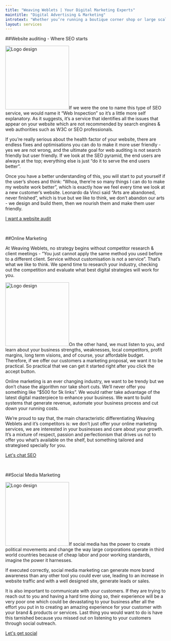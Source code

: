 ```yaml
---
title: "Weaving Weblets | Your Digital Marketing Experts"
maintitle: "Digital Advertising & Marketing"
introtext: "Whether you’re running a boutique corner shop or large scale corporate businesses, we have the right solutions for you to extend your businesses online. By utilising our extensive experience in business analysis and competitor research, we are able to deliver tailored packages which will, bridge the gap between your online and offline business seamlessly. When it comes to promoting your business online, we’re also specialised in discovering your market niche, and helping you target the right audiences."
layout: services
---
```


##Website auditing - Where SEO starts

<img src="images/website-auditing.jpg" width="200" height="auto" alt="Logo design" class="alignright" />If we were the one to name this type of SEO service, we would name it “Web Inspection” so it’s a little more self explanatory. As it suggests, it’s a service that identifies all the issues that appear on your website which are not recommended by search engines & web authorities such as W3C or SEO professionals. 

If you’re really serious about the health factor of your website, there are endless fixes and optimisations you can do to make it more user friendly - yes we are not wrong, and the ultimate goal for web auditing is not search friendly but user friendly. If we look at the SEO pyramid, the end users are always at the top; everything else is just “do it to serve the end users better”. 

Once you have a better understanding of this, you will start to put yourself if the user’s shoes and think: “Whoa, there’re so many things I can do to make my website work better”, which is exactly how we feel every time we look at a new customer’s website. Leonardo da Vinci said “Arts are abandoned, never finished”, which is true but we like to think, we don’t abandon our arts - we design and build them, then we nourish them and make them user friendly.

<a href="#contact" class="btn">I want a website audit</a>

<br>

##Online Marketing

At Weaving Weblets, no strategy begins without competitor research & client meetings - “You just cannot apply the same method you used before to a different client. Service without customisation is not a service”. That’s what we like to think. We spend time to research your industry, checking out the competition and evaluate what best digital strategies will work for you.

<img src="images/online-marketing.jpg" width="200" height="auto" alt="Logo design" class="alignleft" />On the other hand, we must listen to you, and learn about your business strengths, weaknesses, local competitors, profit margins, long term visions, and of course, your affordable budget. Therefore, if we offer our customers a marketing proposal, we want it to be practical. So practical that we can get it started right after you click the accept button. 

Online marketing is an ever changing industry, we want to be trendy but we don’t chase the algorithm nor take short cuts. We’ll never offer you something like “$500 for 5k links”. We would rather take advantage of the latest digital masterpiece to enhance your business. We want to build systems that generate revenue, automate your business process and cut down your running costs. 

We’re proud to say that, the main characteristic differentiating Weaving Weblets and it’s competitors is: we don’t just offer your online marketing services, we are interested in your businesses and care about your growth. It’s a mixture of respect, passion and perfectionism that drives us not to offer you what’s available on the shelf, but something tailored and strategised specially for you.

<a href="#contact" class="btn">Let's chat SEO</a>

<br>

##Social Media Marketing

<img src="images/social-media.jpg" width="200" height="auto" alt="Logo design" class="alignright" />If social media has the power to create political movements and change the way large corporations operate in third world countries because of cheap labor and poor working standards, imagine the power it harnesses. 

If executed correctly, social media marketing can generate more brand awareness than any other tool you could ever use, leading to an increase in website traffic and with a well designed site, generate leads or sales.

It is also important to communicate with your customers. If they are trying to reach out to you and having a hard time doing so, their experience will be a very poor one which could be devastating to your business after all the effort you put in to creating an amazing experience for your customer with your brand & products or services. Last thing you would want to do is have this tarnished because you missed out on listening to your customers through social outreach.

<a href="#contact" class="btn">Let's get social</a>

<br>






